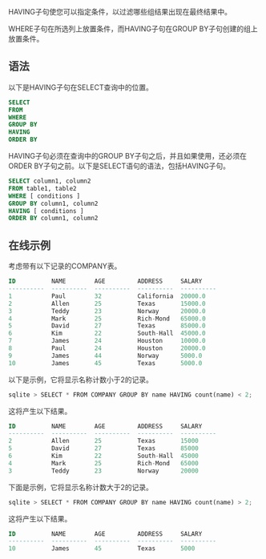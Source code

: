 <font style="color:rgb(51, 51, 51);">HAVING子句使您可以指定条件，以过滤哪些组结果出现在最终结果中。</font>

<font style="color:rgb(51, 51, 51);">WHERE子句在所选列上放置条件，而HAVING子句在GROUP BY子句创建的组上放置条件。</font>

## <font style="color:rgb(51, 51, 51);">语法</font>
<font style="color:rgb(51, 51, 51);">以下是HAVING子句在SELECT查询中的位置。</font>

```sql
SELECT
FROM
WHERE
GROUP BY
HAVING
ORDER BY
```

<font style="color:rgb(51, 51, 51);">HAVING子句必须在查询中的GROUP BY子句之后，并且如果使用，还必须在ORDER BY子句之前。以下是SELECT语句的语法，包括HAVING子句。</font>

```sql
SELECT column1, column2
FROM table1, table2
WHERE [ conditions ]
GROUP BY column1, column2
HAVING [ conditions ]
ORDER BY column1, column2
```

## <font style="color:rgb(51, 51, 51);">在线示例</font>
<font style="color:rgb(51, 51, 51);">考虑带有以下记录的COMPANY表。</font>

```sql
ID          NAME        AGE         ADDRESS     SALARY
----------  ----------  ----------  ----------  ----------
1           Paul        32          California  20000.0
2           Allen       25          Texas       15000.0
3           Teddy       23          Norway      20000.0
4           Mark        25          Rich-Mond   65000.0
5           David       27          Texas       85000.0
6           Kim         22          South-Hall  45000.0
7           James       24          Houston     10000.0
8           Paul        24          Houston     20000.0
9           James       44          Norway      5000.0
10          James       45          Texas       5000.0
```

<font style="color:rgb(51, 51, 51);">以下是示例，它将显示名称计数小于2的记录。</font>

```python
sqlite > SELECT * FROM COMPANY GROUP BY name HAVING count(name) < 2;
```

<font style="color:rgb(51, 51, 51);">这将产生以下结果。</font>

```sql
ID          NAME        AGE         ADDRESS     SALARY
----------  ----------  ----------  ----------  ----------
2           Allen       25          Texas       15000
5           David       27          Texas       85000
6           Kim         22          South-Hall  45000
4           Mark        25          Rich-Mond   65000
3           Teddy       23          Norway      20000
```

<font style="color:rgb(51, 51, 51);">下面是示例，它将显示名称计数大于2的记录。</font>

```python
sqlite > SELECT * FROM COMPANY GROUP BY name HAVING count(name) > 2;
```

<font style="color:rgb(51, 51, 51);">这将产生以下结果。</font>

```sql
ID          NAME        AGE         ADDRESS     SALARY
----------  ----------  ----------  ----------  ----------
10          James       45          Texas       5000
```

